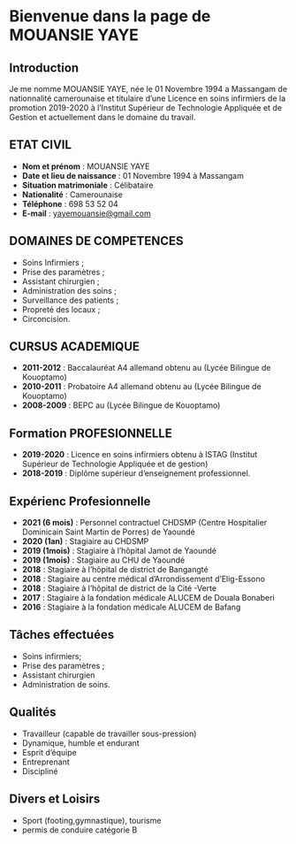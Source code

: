 # Bienvenue dans la page de MOUANSIE YAYE

## Introduction

Je me nomme MOUANSIE YAYE, née le 01 Novembre 1994 a Massangam de nationnalité camerounaise et titulaire d’une Licence en soins infirmiers de la promotion 2019-2020 à l’Institut Supérieur de Technologie Appliquée et de Gestion et actuellement dans le domaine du travail.

## ETAT CIVIL

* **Nom et prénom** : MOUANSIE YAYE 
* **Date et lieu de naissance** : 01 Novembre 1994 à Massangam 
* **Situation matrimoniale** : Célibataire 
* **Nationalité** : Camerounaise 
* **Téléphone** : 698 53 52 04 
* **E-mail** : yayemouansie@gmail.com

## DOMAINES DE COMPETENCES
* Soins Infirmiers ; 
* Prise des paramètres ;
* Assistant chirurgien ;
* Administration des soins ;
* Surveillance des patients ;
* Propreté des locaux ;
* Circoncision. 

## CURSUS ACADEMIQUE
* **2011-2012** : Baccalauréat A4 allemand obtenu au (Lycée Bilingue de Kouoptamo)
* **2010-2011** : Probatoire A4 allemand obtenu au (Lycée Bilingue de Kouoptamo) 
* **2008-2009** : BEPC au (Lycée Bilingue de Kouoptamo)

## Formation PROFESIONNELLE
* **2019-2020** : Licence en soins infirmiers obtenu à ISTAG (Institut Supérieur de Technologie Appliquée et de gestion)
*  **2018-2019** : Diplôme supérieur d’enseignement professionnel.

## Expérienc Profesionnelle
*  **2021 (6 mois)** : Personnel contractuel CHDSMP (Centre Hospitalier Dominicain Saint Martin de Porres) de Yaoundé
* **2020 (1an)** : Stagiaire au CHDSMP
* **2019 (1mois)** : Stagiaire à l’hôpital Jamot de Yaoundé
* **2019 (1mois)** : Stagiaire au CHU de Yaoundé
* **2018** : Stagiaire à l’hôpital de district de Bangangté
* **2018** : Stagiaire au centre médical d’Arrondissement d’Elig-Essono
* **2018** : Stagiaire à l’hôpital de district de la Cité -Verte
* **2017** : Stagiaire à la fondation médicale ALUCEM de Douala Bonaberi
* **2016** : Stagiaire à la fondation médicale ALUCEM de Bafang 

## Tâches effectuées
* Soins infirmiers;
* Prise des paramètres ;
* Assistant chirurgien
* Administration de soins.

## Qualités
* Travailleur (capable de travailler sous-pression)
* Dynamique, humble et endurant
* Esprit d’équipe
* Entreprenant
* Discipliné

## Divers et Loisirs
* Sport (footing,gymnastique), tourisme
* permis de conduire catégorie B
